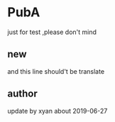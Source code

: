 # PubA
just for test ,please don't mind

## new 
and this line should't be translate

## author 
update by xyan about 2019-06-27
